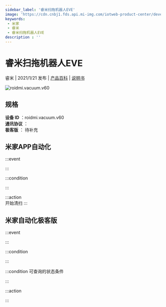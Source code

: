 ```yaml
---
sidebar_label: '睿米扫拖机器人EVE'
image: 'https://cdn.cnbj1.fds.api.mi-img.com/iotweb-product-center/developer_1602290830231MOIgL1Wa.png?GalaxyAccessKeyId=AKVGLQWBOVIRQ3XLEW&Expires=9223372036854775807&Signature=OU25sQm9A4wuz73oIPWx8mi3ThE='
keywords: 
 - 米家
 - 睿米
 - 睿米扫拖机器人EVE
description : ''
---
```

# 睿米扫拖机器人EVE

睿米 | 2021/1/21 发布 | [产品百科](https://home.mi.com/webapp/content/baike/product/index.html?model=roidmi.vacuum.v60/) | [说明书](https://home.mi.com/views/introduction.html?model=roidmi.vacuum.v60&region=cn)

![roidmi.vacuum.v60](https://cdn.cnbj1.fds.api.mi-img.com/iotweb-product-center/developer_1602290830231MOIgL1Wa.png?GalaxyAccessKeyId=AKVGLQWBOVIRQ3XLEW&Expires=9223372036854775807&Signature=OU25sQm9A4wuz73oIPWx8mi3ThE=)

## 规格  
> 
**设备 ID** ：roidmi.vacuum.v60  
**通讯协议** ：  
**极客版**  ： 待补充 


## 米家APP自动化  

:::event  

:::

:::condition  

:::

:::action   
开始清扫
:::

## 米家自动化极客版  

:::event  

:::

:::condition  

:::

:::condition 可查询的状态条件  

:::

:::action  

:::

        
